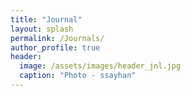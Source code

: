 ```yaml
---
title: "Journal"
layout: splash
permalink: /Journals/
author_profile: true
header:
  image: /assets/images/header_jnl.jpg
  caption: "Photo - ssayhan"
---
```


